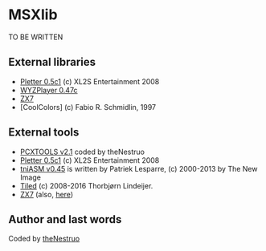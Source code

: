 # MSXlib

TO BE WRITTEN

## External libraries

* [Pletter 0.5c1](http://xl2s.eu.pn/pletter.html) (c) XL2S Entertainment 2008
* [WYZPlayer 0.47c](https://github.com/AugustoRuiz/WYZTracker)
* [ZX7](https://github.com/z88dk/z88dk/tree/master/libsrc/_DEVELOPMENT/compress/zx7/z80)
* [CoolColors] (c) Fabio R. Schmidlin, 1997

## External tools

* [PCXTOOLS v2.1](https://github.com/theNestruo/pcxtools) coded by theNestruo
* [Pletter 0.5c1](http://xl2s.eu.pn/pletter.html) (c) XL2S Entertainment 2008
* [tniASM v0.45](http://tniasm.tni.nl/) is written by Patriek Lesparre, (c) 2000-2013 by The New Image
* [Tiled](http://www.mapeditor.org/) (c) 2008-2016 Thorbjørn Lindeijer.
* [ZX7](https://github.com/z88dk/z88dk/tree/master/src/zx7) (also, [here](http://www.worldofspectrum.org/infoseekid.cgi?id=0027996))

## Author and last words

Coded by [theNestruo](https://github.com/theNestruo)
